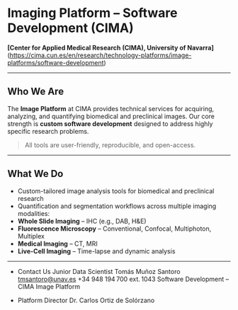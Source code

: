 # Imaging Platform – Software Development (CIMA)

**[Center for Applied Medical Research (CIMA), University of Navarra]**(https://cima.cun.es/en/research/technology-platforms/image-platforms/software-development)

---

## Who We Are

The **Image Platform** at CIMA provides technical services for acquiring, analyzing, and quantifying biomedical and preclinical images. Our core strength is **custom software development** designed to address highly specific research problems.

> All tools are user-friendly, reproducible, and open-access.

---

## What We Do

-  Custom-tailored image analysis tools for biomedical and preclinical research
-  Quantification and segmentation workflows across multiple imaging modalities:
  -  **Whole Slide Imaging** – IHC (e.g., DAB, H&E)
  -  **Fluorescence Microscopy** – Conventional, Confocal, Multiphoton, Multiplex
  -  **Medical Imaging** – CT, MRI
  -  **Live-Cell Imaging** – Time-lapse and dynamic analysis

---

- Contact Us 
  Junior Data Scientist
  Tomás Muñoz Santoro
  tmsantoro@unav.es
  +34 948 194 700 ext. 1043
  Software Development – CIMA Image Platform

- Platform Director
Dr. Carlos Ortiz de Solórzano





